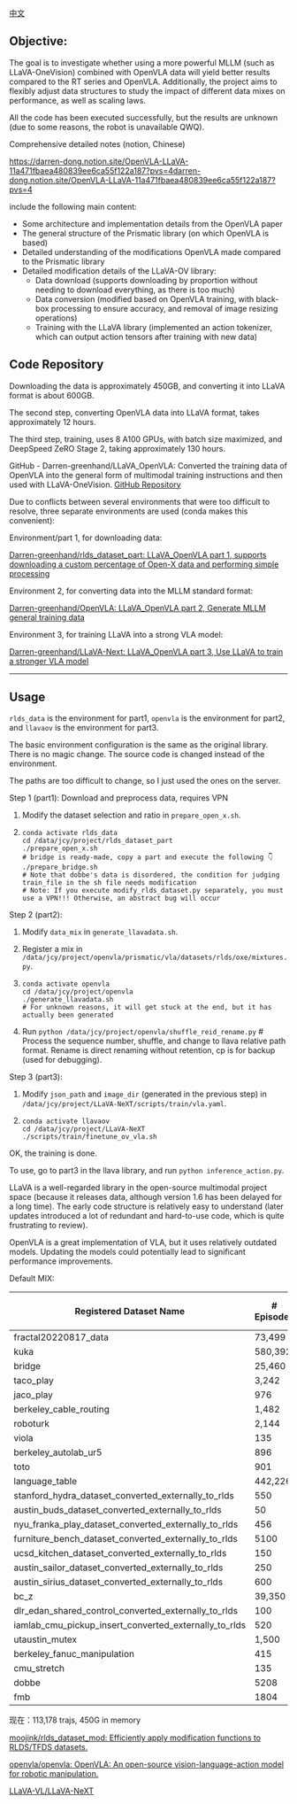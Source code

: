 [中文](https://github.com/Darren-greenhand/LLaVA_OpenVLA/tree/main)

## Objective:

The goal is to investigate whether using a more powerful MLLM (such as LLaVA-OneVision) combined with OpenVLA data will yield better results compared to the RT series and OpenVLA. Additionally, the project aims to flexibly adjust data structures to study the impact of different data mixes on performance, as well as scaling laws.

All the code has been executed successfully, but the results are unknown (due to some reasons, the robot is unavailable QWQ).



Comprehensive detailed notes (notion, Chinese) 

https://darren-dong.notion.site/OpenVLA-LLaVA-11a471fbaea480839ee6ca55f122a187?pvs=4darren-dong.notion.site/OpenVLA-LLaVA-11a471fbaea480839ee6ca55f122a187?pvs=4

include the following main content:

- Some architecture and implementation details from the OpenVLA paper
- The general structure of the Prismatic library (on which OpenVLA is based)
- Detailed understanding of the modifications OpenVLA made compared to the Prismatic library
- Detailed modification details of the LLaVA-OV library:
  - Data download (supports downloading by proportion without needing to download everything, as there is too much)
  - Data conversion (modified based on OpenVLA training, with black-box processing to ensure accuracy, and removal of image resizing operations)
  - Training with the LLaVA library (implemented an action tokenizer, which can output action tensors after training with new data)



## Code Repository

Downloading the data is approximately 450GB, and converting it into LLaVA format is about 600GB.

The second step, converting OpenVLA data into LLaVA format, takes approximately 12 hours.

The third step, training, uses 8 A100 GPUs, with batch size maximized, and DeepSpeed ZeRO Stage 2, taking approximately 130 hours.

GitHub - Darren-greenhand/LLaVA_OpenVLA: Converted the training data of OpenVLA into the general form of multimodal training instructions and then used with LLaVA-OneVision. [GitHub Repository](https://github.com/Darren-greenhand/LLaVA_OpenVLA)



Due to conflicts between several environments that were too difficult to resolve, three separate environments are used (conda makes this convenient):

Environment/part 1, for downloading data:

[Darren-greenhand/rlds_dataset_part: LLaVA_OpenVLA part 1, supports downloading a custom percentage of Open-X data and performing simple processing](https://github.com/Darren-greenhand/rlds_dataset_part)

Environment 2, for converting data into the MLLM standard format:

[Darren-greenhand/OpenVLA: LLaVA_OpenVLA part 2, Generate MLLM general training data](https://github.com/Darren-greenhand/OpenVLA)

Environment 3, for training LLaVA into a strong VLA model:

[Darren-greenhand/LLaVA-Next: LLaVA_OpenVLA part 3, Use LLaVA to train a stronger VLA model](https://github.com/Darren-greenhand/LLaVA-Next)

---

## Usage

`rlds_data` is the environment for part1, `openvla` is the environment for part2, and `llavaov` is the environment for part3.

The basic environment configuration is the same as the original library. There is no magic change. The source code is changed instead of the environment.

The paths are too difficult to change, so I just used the ones on the server.

Step 1 (part1): Download and preprocess data, requires VPN

1. Modify the dataset selection and ratio in `prepare_open_x.sh`.

2. ```shell
   conda activate rlds_data
   cd /data/jcy/project/rlds_dataset_part
   ./prepare_open_x.sh
   # bridge is ready-made, copy a part and execute the following 👇
   ./prepare_bridge.sh
   # Note that dobbe's data is disordered, the condition for judging train_file in the sh file needs modification
   # Note: If you execute modify_rlds_dataset.py separately, you must use a VPN!!! Otherwise, an abstract bug will occur
   ```

Step 2 (part2):

1. Modify `data_mix` in `generate_llavadata.sh`.

2. Register a mix in `/data/jcy/project/openvla/prismatic/vla/datasets/rlds/oxe/mixtures.py`.

3. ```shell
   conda activate openvla
   cd /data/jcy/project/openvla
   ./generate_llavadata.sh
   # For unknown reasons, it will get stuck at the end, but it has actually been generated
   ```

4. Run `python /data/jcy/project/openvla/shuffle_reid_rename.py` # Process the sequence number, shuffle, and change to llava relative path format. Rename is direct renaming without retention, cp is for backup (used for debugging).

Step 3 (part3):

1. Modify `json_path` and `image_dir` (generated in the previous step) in `/data/jcy/project/LLaVA-NeXT/scripts/train/vla.yaml`.

2. ```shell
   conda activate llavaov
   cd /data/jcy/project/LLaVA-NeXT
   ./scripts/train/finetune_ov_vla.sh
   ```

OK, the training is done.

To use, go to part3 in the llava library, and run `python inference_action.py`.



LLaVA is a well-regarded library in the open-source multimodal project space (because it releases data, although version 1.6 has been delayed for a long time). The early code structure is relatively easy to understand (later updates introduced a lot of redundant and hard-to-use code, which is quite frustrating to review).

OpenVLA is a great implementation of VLA, but it uses relatively outdated models. Updating the models could potentially lead to significant performance improvements.

Default MIX:





| Registered Dataset Name                               | # Episodes | ratio | File Size (GB) |
| ----------------------------------------------------- | ---------- | ----- | -------------- |
| fractal20220817_data                                  | 73,499     | 0.15  | 111.06         |
| kuka                                                  | 580,392    | 0.07  | 778.02         |
| bridge                                                | 25,460     | 0.2   | 387.49         |
| taco_play                                             | 3,242      | 0.2   | 47.77          |
| jaco_play                                             | 976        | 0.3   | 9.24           |
| berkeley_cable_routing                                | 1,482      | 0.3   | 4.67           |
| roboturk                                              | 2,144      | 0.2   | 45.39          |
| viola                                                 | 135        | 0.5   | 10.4           |
| berkeley_autolab_ur5                                  | 896        | 0.3   | 76.39          |
| toto                                                  | 901        | 0.3   | 127.66         |
| language_table                                        | 442,226    | 0.1   | 399.22         |
| stanford_hydra_dataset_converted_externally_to_rlds   | 550        | 0.4   | 72.48          |
| austin_buds_dataset_converted_externally_to_rlds      | 50         | 0.5   | 1.49           |
| nyu_franka_play_dataset_converted_externally_to_rlds  | 456        | 0.3   | 5.18           |
| furniture_bench_dataset_converted_externally_to_rlds  | 5100       | 0.15  | 110            |
| ucsd_kitchen_dataset_converted_externally_to_rlds     | 150        | 0.5   | 1.33           |
| austin_sailor_dataset_converted_externally_to_rlds    | 250        | 0.5   | 18.85          |
| austin_sirius_dataset_converted_externally_to_rlds    | 600        | 0.4   | 6.55           |
| bc_z                                                  | 39,350     | 0.2   | 80.54          |
| dlr_edan_shared_control_converted_externally_to_rlds  | 100        | 0.5   | 3.09           |
| iamlab_cmu_pickup_insert_converted_externally_to_rlds | 520        | 0.4   | 50.29          |
| utaustin_mutex                                        | 1,500      | 0.2   | 20.79          |
| berkeley_fanuc_manipulation                           | 415        | 0.4   | 8.85           |
| cmu_stretch                                           | 135        | 0.5   | 0.71           |
| dobbe                                                 | 5208       | 0.1   | 21.1           |
| fmb                                                   | 1804       | 0.2   | 356.5          |

现在：113,178 trajs,  450G in memory



[moojink/rlds_dataset_mod: Efficiently apply modification functions to RLDS/TFDS datasets.](https://github.com/moojink/rlds_dataset_mod/tree/main)

[openvla/openvla: OpenVLA: An open-source vision-language-action model for robotic manipulation.](https://github.com/openvla/openvla)

[LLaVA-VL/LLaVA-NeXT](https://github.com/LLaVA-VL/LLaVA-NeXT/)